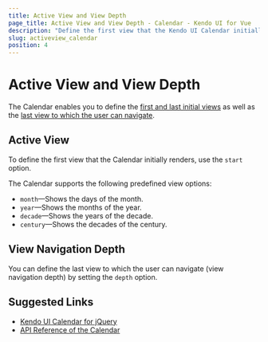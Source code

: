 ```yaml
---
title: Active View and View Depth
page_title: Active View and View Depth - Calendar - Kendo UI for Vue
description: "Define the first view that the Kendo UI Calendar initially renders in Vue projects."
slug: activeview_calendar
position: 4
---
```


# Active View and View Depth

The Calendar enables you to define the [first and last initial views](#toc-active-view) as well as the [last view to which the user can navigate](#toc-view-navigation-depth).

## Active View

To define the first view that the Calendar initially renders, use the `start` option.

The Calendar supports the following predefined view options:
* `month`&mdash;Shows the days of the month.
* `year`&mdash;Shows the months of the year.
* `decade`&mdash;Shows the years of the decade.
* `century`&mdash;Shows the decades of the century.

## View Navigation Depth

You can define the last view to which the user can navigate (view navigation depth) by setting the `depth` option.

## Suggested Links

* [Kendo UI Calendar for jQuery](https://docs.telerik.com/kendo-ui/controls/scheduling/calendar/overview)
* [API Reference of the Calendar](https://docs.telerik.com/kendo-ui/api/javascript/ui/calendar)
